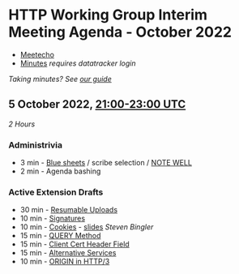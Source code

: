 # HTTP Working Group Interim Meeting Agenda - October 2022

* [Meetecho](https://meetings.conf.meetecho.com/interim/?short=97688028-d7ce-47fe-a1cd-ded266963f0a)
* [Minutes](https://notes.ietf.org/notes-httpbis-22-10) _requires datatracker login_

*Taking minutes? See [our guide](https://github.com/httpwg/wiki/wiki/TakingMinutes)*


## 5 October 2022, [21:00-23:00 UTC](https://www.timeanddate.com/worldclock/fixedtime.html?msg=HTTP+Working+Group+October+2022+Interim+Meeting&iso=20221005T21&p1=1440&ah=2)

_2 Hours_

### Administrivia

*  3 min - [Blue sheets](https://notes.ietf.org/bluesheet-httpbis-22-10) / scribe selection / [NOTE WELL](https://www.ietf.org/about/note-well/)
*  2 min - Agenda bashing

### Active Extension Drafts

* 30 min - [Resumable Uploads](https://httpwg.org/http-extensions/draft-ietf-httpbis-resumable-upload.html)
* 10 min - [Signatures](https://httpwg.org/http-extensions/draft-ietf-httpbis-message-signatures.html)
* 10 min - [Cookies](https://httpwg.org/http-extensions/draft-ietf-httpbis-rfc6265bis.html) - [slides](cookies.pdf) _Steven Bingler_
* 15 min - [QUERY Method](https://httpwg.org/http-extensions/draft-ietf-httpbis-safe-method-w-body.html)
* 15 min - [Client Cert Header Field](https://httpwg.org/http-extensions/draft-ietf-httpbis-client-cert-field.html)
* 15 min - [Alternative Services](https://httpwg.org/http-extensions/draft-ietf-httpbis-rfc7838bis.html)
* 10 min - [ORIGIN in HTTP/3](https://httpwg.org/http-extensions/draft-ietf-httpbis-origin-h3.html)
 